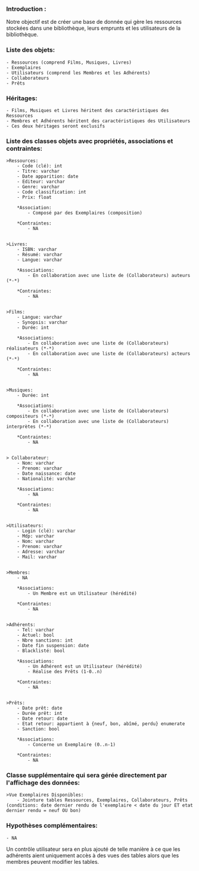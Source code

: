 ### Introduction :

Notre objectif est de créer une base de donnée qui gère les ressources stockées dans une bibliothèque, leurs emprunts et les utilisateurs de la bibliothèque.

### Liste des objets:
	- Ressources (comprend Films, Musiques, Livres)
	- Exemplaires
	- Utilisateurs (comprend les Membres et les Adhérents)
	- Collaborateurs
	- Prêts


### Héritages:
	- Films, Musiques et Livres héritent des caractéristiques des Ressources
	- Membres et Adhérents héritent des caractéristiques des Utilisateurs
	- Ces deux héritages seront exclusifs


### Liste des classes objets avec propriétés, associations et contraintes:

	>Ressources:
		- Code (clé): int
		- Titre: varchar
		- Date apparition: date
		- Editeur: varchar
		- Genre: varchar
		- Code classification: int
		- Prix: float

		*Association:
		    - Composé par des Exemplaires (composition)

		*Contraintes:
            - NA


	>Livres:
		- ISBN: varchar
		- Résumé: varchar
		- Langue: varchar

		*Associations:
		    - En collaboration avec une liste de (Collaborateurs) auteurs (*-*)

		*Contraintes:
		    - NA


	>Films:
		- Langue: varchar
        - Synopsis: varchar
        - Durée: int

		*Associations:
		    - En collaboration avec une liste de (Collaborateurs) réalisateurs (*-*)
            - En collaboration avec une liste de (Collaborateurs) acteurs (*-*)

		*Contraintes:
		    - NA


	>Musiques:
		- Durée: int

		*Associations:
		    - En collaboration avec une liste de (Collaborateurs) compositeurs (*-*)
            - En collaboration avec une liste de (Collaborateurs) interprètes (*-*)

		*Contraintes:
		    - NA


	> Collaborateur:
		- Nom: varchar
		- Prenom: varchar
        - Date naissance: date
        - Nationalité: varchar

		*Associations:
		    - NA
			
		*Contraintes:
		    - NA
		

	>Utilisateurs:
		- Login (clé): varchar
        - Mdp: varchar
        - Nom: varchar
        - Prenom: varchar
        - Adresse: varchar
        - Mail: varchar


	>Membres:
		- NA

		*Associations:
			- Un Membre est un Utilisateur (hérédité)

		*Contraintes:
			- NA


	>Adhérents:
		- Tel: varchar
		- Actuel: bool
		- Nbre sanctions: int
        - Date fin suspension: date
        - Blacklisté: bool

		*Associations:
		    - Un Adhérent est un Utilisateur (hérédité)
		    - Réalise des Prêts (1-0..n)

		*Contraintes:
		    - NA


	>Prêts:
		- Date prêt: date
		- Durée prêt: int
        - Date retour: date
        - Etat retour: appartient à {neuf, bon, abîmé, perdu} enumerate
        - Sanction: bool

		*Associations:
		    - Concerne un Exemplaire (0..n-1)

		*Contraintes:
		    - NA


### Classe supplémentaire qui sera gérée directement par l'affichage des données:

	>Vue Exemplaires Disponibles:
		- Jointure tables Ressources, Exemplaires, Collaborateurs, Prêts (conditions: date dernier rendu de l'exemplaire < date du jour ET etat dernier rendu = neuf OU bon)
    

### Hypothèses complémentaires:

	- NA

Un contrôle utilisateur sera en plus ajouté de telle manière à ce que les adhérents aient uniquement accès à des vues des tables alors que les membres peuvent modifier les tables.